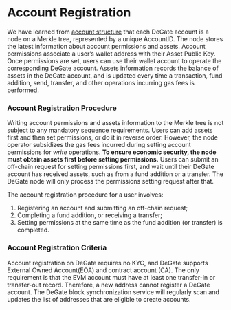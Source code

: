 # Account Registration

We have learned from [account structure](../concepts/account-structure.md) that each DeGate account is a node on a Merkle tree, represented by a unique AccountID. The node stores the latest information about account permissions and assets. Account permissions associate a user’s wallet address with their Asset Public Key. Once permissions are set, users can use their wallet account to operate the corresponding DeGate account. Assets information records the balance of assets in the DeGate account, and is updated every time a transaction, fund addition, send, transfer, and other operations incurring gas fees is performed.

### Account Registration Procedure

Writing account permissions and assets information to the Merkle tree is not subject to any mandatory sequence requirements. Users can add assets first and then set permissions, or do it in reverse order. However, the node operator subsidizes the gas fees incurred during setting account permissions for _write_ operations. **To ensure economic security, the node must obtain assets first before setting permissions.** Users can submit an off-chain request for setting permissions first, and wait until their DeGate account has received assets, such as from a fund addition or a transfer. The DeGate node will only process the permissions setting request after that.&#x20;

The account registration procedure for a user involves:

1. Registering an account and submitting an off-chain request;
2. Completing a fund addition, or receiving a transfer;
3. Setting permissions at the same time as the fund addition (or transfer) is completed.&#x20;

### Account Registration Criteria

Account registration on DeGate requires no KYC, and DeGate supports External Owned Account(EOA) and contract account (CA). The only requirement is that the EVM account must have at least one transfer-in or transfer-out record. Therefore, a new address cannot register a DeGate account. The DeGate block synchronization service will regularly scan and updates the list of addresses that are eligible to create accounts.
